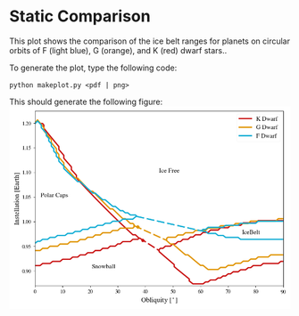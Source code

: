 # Static Comparison

This plot shows the comparison of the ice belt ranges for planets on circular orbits of F (light blue), G (orange), and K (red) dwarf stars..

To generate the plot, type the following code:
```
python makeplot.py <pdf | png>
```

This should generate the following figure:
![StaticCompare](StaticCompare.png)
